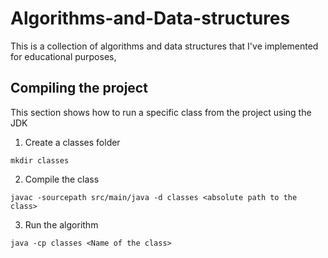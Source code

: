 # Algorithms-and-Data-structures

This is a collection of algorithms and data structures that I've implemented for educational purposes,


## Compiling the project

This section shows how to run a specific class from the project using the JDK

1. Create a classes folder 
```
mkdir classes
```
2. Compile the class 

```
javac -sourcepath src/main/java -d classes <absolute path to the class>
```

3. Run the algorithm

```
java -cp classes <Name of the class>
```
